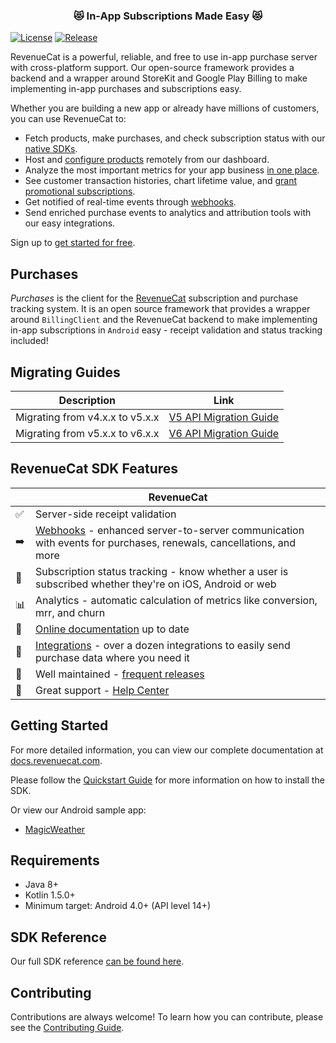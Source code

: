 <h3 align="center">😻 In-App Subscriptions Made Easy 😻</h3>

[![License](https://img.shields.io/github/license/RevenueCat/purchases-android.svg?style=flat)](https://github.com/RevenueCat/purchases-android/blob/main/LICENSE)
[![Release](https://img.shields.io/github/release/RevenueCat/purchases-android.svg?style=flat)](https://github.com/RevenueCat/purchases-android/releases)

RevenueCat is a powerful, reliable, and free to use in-app purchase server with cross-platform support. Our open-source framework provides a backend and a wrapper around StoreKit and Google Play Billing to make implementing in-app purchases and subscriptions easy. 

Whether you are building a new app or already have millions of customers, you can use RevenueCat to:

  * Fetch products, make purchases, and check subscription status with our [native SDKs](https://docs.revenuecat.com/docs/installation). 
  * Host and [configure products](https://docs.revenuecat.com/docs/entitlements) remotely from our dashboard. 
  * Analyze the most important metrics for your app business [in one place](https://docs.revenuecat.com/docs/charts).
  * See customer transaction histories, chart lifetime value, and [grant promotional subscriptions](https://docs.revenuecat.com/docs/customers).
  * Get notified of real-time events through [webhooks](https://docs.revenuecat.com/docs/webhooks).
  * Send enriched purchase events to analytics and attribution tools with our easy integrations.

Sign up to [get started for free](https://app.revenuecat.com/signup).

## Purchases

*Purchases* is the client for the [RevenueCat](https://www.revenuecat.com/) subscription and purchase tracking system. It is an open source framework that provides a wrapper around `BillingClient` and the RevenueCat backend to make implementing in-app subscriptions in `Android` easy - receipt validation and status tracking included!

## Migrating Guides
| Description | Link |
| --- | --- |
| Migrating from v4.x.x to v5.x.x | [V5 API Migration Guide](./migrations/v5-MIGRATION.md) |
| Migrating from v5.x.x to v6.x.x | [V6 API Migration Guide](./migrations/v6-MIGRATION.md) |



## RevenueCat SDK Features
|   | RevenueCat |
| --- | --- |
✅ | Server-side receipt validation
➡️ | [Webhooks](https://docs.revenuecat.com/docs/webhooks) - enhanced server-to-server communication with events for purchases, renewals, cancellations, and more  
🎯 | Subscription status tracking - know whether a user is subscribed whether they're on iOS, Android or web  
📊 | Analytics - automatic calculation of metrics like conversion, mrr, and churn  
📝 | [Online documentation](https://docs.revenuecat.com/docs) up to date  
🔀 | [Integrations](https://www.revenuecat.com/integrations) - over a dozen integrations to easily send purchase data where you need it  
💯 | Well maintained - [frequent releases](https://github.com/RevenueCat/purchases-android/releases)  
📮 | Great support - [Help Center](https://revenuecat.zendesk.com) 

## Getting Started
For more detailed information, you can view our complete documentation at [docs.revenuecat.com](https://docs.revenuecat.com/docs).

Please follow the [Quickstart Guide](https://docs.revenuecat.com/docs/) for more information on how to install the SDK.

Or view our Android sample app:
- [MagicWeather](examples/MagicWeather)

## Requirements
- Java 8+
- Kotlin 1.5.0+
- Minimum target: Android 4.0+ (API level 14+)

## SDK Reference
Our full SDK reference [can be found here](https://sdk.revenuecat.com/android/index.html).

## Contributing
Contributions are always welcome! To learn how you can contribute, please see the [Contributing Guide](./Contributing/CONTRIBUTING.md).
